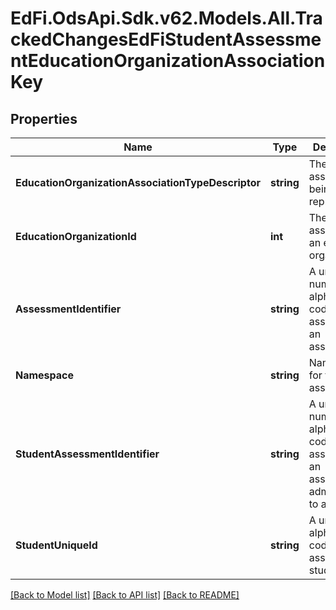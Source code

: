 # EdFi.OdsApi.Sdk.v62.Models.All.TrackedChangesEdFiStudentAssessmentEducationOrganizationAssociationKey

## Properties

Name | Type | Description | Notes
------------ | ------------- | ------------- | -------------
**EducationOrganizationAssociationTypeDescriptor** | **string** | The type of association being represented. | [optional] 
**EducationOrganizationId** | **int** | The identifier assigned to an education organization. | [optional] 
**AssessmentIdentifier** | **string** | A unique number or alphanumeric code assigned to an assessment. | [optional] 
**Namespace** | **string** | Namespace for the assessment. | [optional] 
**StudentAssessmentIdentifier** | **string** | A unique number or alphanumeric code assigned to an assessment administered to a student. | [optional] 
**StudentUniqueId** | **string** | A unique alphanumeric code assigned to a student. | [optional] 

[[Back to Model list]](../../README.md#documentation-for-models) [[Back to API list]](../../README.md#documentation-for-api-endpoints) [[Back to README]](../../README.md)

